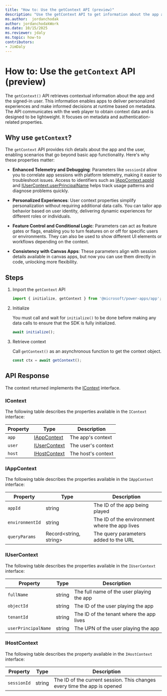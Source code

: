 ```yaml
---
title: "How to: Use the getContext API (preview)"
description: "Use the getContext API to get information about the app and signed-in user. This information enables apps to deliver personalized experiences and make informed decisions at runtime based on metadata."
ms.author:  jordanchodak
author: jordanchodakWork
ms.date: 10/15/2025
ms.reviewer: jdaly
ms.topic: how-to
contributors:
- JimDaly
---
```

# How to: Use the `getContext` API (preview)

The `getContext()` API retrieves contextual information about the app and the signed-in user. This information enables apps to deliver personalized experiences and make informed decisions at runtime based on metadata. The API communicates with the web player to obtain context data and is designed to be lightweight. It focuses on metadata and authentication-related properties.

## Why use `getContext`?

The `getContext` API provides rich details about the app and the user, enabling scenarios that go beyond basic app functionality. Here's why these properties matter:

- **Enhanced Telemetry and Debugging**: Parameters like `sessionId` allow you to correlate app sessions with platform telemetry, making it easier to troubleshoot issues. Access to identifiers such as [IAppContext.appId](#iappcontext) and [IUserContext.userPrincipalName](#iusercontext) helps track usage patterns and diagnose problems quickly.

- **Personalized Experiences**: User context properties simplify personalization without requiring additional data calls. You can tailor app behavior based on user identity, delivering dynamic experiences for different roles or individuals.

- **Feature Control and Conditional Logic**: Parameters can act as feature gates or flags, enabling you to turn features on or off for specific users or environments. They can also be used to show different UI elements or workflows depending on the context.

- **Consistency with Canvas Apps**: These parameters align with session details available in canvas apps, but now you can use them directly in code, unlocking more flexibility.

## Steps

1. Import the `getContext` API

   ```typescript
   import { initialize, getContext } from '@microsoft/power-apps/app'; 
   ```

1. Initialize

   You must call and wait for `initialize()` to be done before making any data calls to ensure that the SDK is fully initialized.

   ```typescript
   await initialize(); 
   ```

1. Retrieve context

   Call `getContext()` as an asynchronous function to get the context object.

   ```typescript
   const ctx = await getContext();
   ```

## API Response

The context returned implements the [IContext](#icontext) interface.

### IContext

The following table describes the properties available in the `IContext` interface:

|Property|Type|Description|
|---|---|---|
| `app` | [IAppContext](#iappcontext) | The app's context |
| `user` | [IUserContext](#iusercontext) | The user's context |
| `host` | [IHostContext](#ihostcontext) | The host's context |

### IAppContext

The following table describes the properties available in the `IAppContext` interface:

|Property|Type|Description|
|---|---|---|
| `appId`| string | The ID of the app being played |
| `environmentId`| string | The ID of the environment where the app lives |
| `queryParams` | Record<string, string> | The query parameters added to the URL |

### IUserContext

The following table describes the properties available in the `IUserContext` interface:

|Property|Type|Description|
|---|---|---|
| `fullName` | string | The full name of the user playing the app |
| `objectId` | string | The ID of the user playing the app |
| `tenantId` | string | The ID of the tenant where the app lives |
| `userPrincipalName` | string | The UPN of the user playing the app |

### IHostContext

The following table describes the property available in the `IHostContext` interface:

|Property|Type|Description|
|---|---|---|
| `sessionId` | string | The ID of the current session. This changes every time the app is opened |
